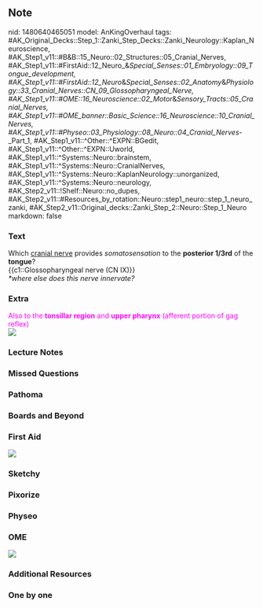 ## Note
nid: 1480640465051
model: AnKingOverhaul
tags: #AK_Original_Decks::Step_1::Zanki_Step_Decks::Zanki_Neurology::Kaplan_Neuroscience, #AK_Step1_v11::#B&B::15_Neuro::02_Structures::05_Cranial_Nerves, #AK_Step1_v11::#FirstAid::12_Neuro_&_Special_Senses::01_Embryology::09_Tongue_development, #AK_Step1_v11::#FirstAid::12_Neuro_&_Special_Senses::02_Anatomy_&_Physiology::33_Cranial_Nerves::CN_09_Glossopharyngeal_Nerve, #AK_Step1_v11::#OME::16_Neuroscience::02_Motor_&_Sensory_Tracts::05_Cranial_Nerves, #AK_Step1_v11::#OME_banner::Basic_Science::16_Neuroscience::10_Cranial_Nerves, #AK_Step1_v11::#Physeo::03_Physiology::08_Neuro::04_Cranial_Nerves_-_Part_1, #AK_Step1_v11::^Other::^EXPN::BGedit, #AK_Step1_v11::^Other::^EXPN::Uworld, #AK_Step1_v11::^Systems::Neuro::brainstem, #AK_Step1_v11::^Systems::Neuro::CranialNerves, #AK_Step1_v11::^Systems::Neuro::KaplanNeurology::unorganized, #AK_Step1_v11::^Systems::Neuro::neurology, #AK_Step2_v11::!Shelf::Neuro::no_dupes, #AK_Step2_v11::#Resources_by_rotation::Neuro::step1_neuro::step_1_neuro_zanki, #AK_Step2_v11::Original_decks::Zanki_Step_2::Neuro::Step_1_Neuro
markdown: false

### Text
<div>
  <div>
    <div>
      <div>
        Which <u>cranial nerve</u> provides <i>somatosensation</i>
        to the <b>posterior 1/3rd</b> of the <b>tongue</b>?
      </div>
      <div>
        {{c1::Glossopharyngeal nerve (CN IX)}}
      </div>
    </div>
  </div>
</div>
<div>
  <i>*where else does this nerve innervate?</i>
</div>

### Extra
<div>
  <span style="color: rgb(252, 2, 255);">Also to the</span>
  <b style="color: rgb(252, 2, 255);">tonsillar region</b>
  <span style="color: rgb(252, 2, 255);">and</span> <b style=
  "color: rgb(252, 2, 255);">upper <span data-markjs="true" class=
  "amboss-mark amboss-mark-single" data-phrase-id="EqX8Zz"
  data-phrase-term="pharynx" id="mark-6">pharynx</span></b>
  <span style="color: rgb(252, 2, 255);">(afferent portion
  of</span> <span data-markjs="true" class=
  "amboss-mark amboss-mark-single" data-phrase-id="hNbca8"
  data-phrase-term="gag reflex" id="mark-5" style=
  "color: rgb(252, 2, 255);">gag reflex</span><span style=
  "color: rgb(252, 2, 255);">)</span>
</div>
<div><img src="Tongue_1606536512076.png" draggable="false"></div>

### Lecture Notes


### Missed Questions


### Pathoma


### Boards and Beyond


### First Aid
<img src="tmpxXWTnw.png">

### Sketchy


### Pixorize


### Physeo


### OME
<div class="ome-widget">
  <a href=
  "https://onlinemeded.org/spa/neuroscience/cranial-nerves/acquire?ref=anki">
  <img src="_OME_AnkiFlashcards_Lesson_5.png"></a>
</div>

### Additional Resources


### One by one

